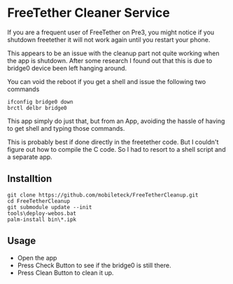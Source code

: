 FreeTether Cleaner Service
==========================

If you are a frequent user of FreeTether on Pre3, you might notice if you shutdown freetether it will not work again until you restart your phone. 

This appears to be an issue with the cleanup part not quite working when the app is shutdown. After some research I found out that this is due to bridge0 device been left hanging around. 

You can void the reboot if you get a shell and issue the following two commands

    ifconfig bridge0 down
    brctl delbr bridge0

This app simply do just that, but from an App, avoiding the hassle of having to get shell and typing those commands. 

This is probably best if done directly in the freetether code. But I couldn't figure out how to compile the C code. So I had to resort to a shell script and a separate app.

## Installtion 

    git clone https://github.com/mobileteck/FreeTetherCleanup.git
    cd FreeTetherCleanup
    git submodule update --init
    tools\deploy-webos.bat
    palm-install bin\*.ipk


## Usage

- Open the app
- Press Check Button to see if the bridge0 is still there. 
- Press Clean Button to clean it up. 
